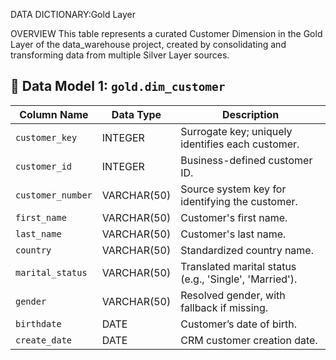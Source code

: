 DATA DICTIONARY:Gold Layer

OVERVIEW
This table represents a curated Customer Dimension in the Gold Layer of the data_warehouse project, created by consolidating and transforming data from multiple Silver Layer sources.



## 📘 Data Model 1: `gold.dim_customer`

| Column Name       | Data Type   | Description                                                                 |
|-------------------|-------------|-----------------------------------------------------------------------------|
| `customer_key`    | INTEGER     | Surrogate key; uniquely identifies each customer.                          |
| `customer_id`     | INTEGER     | Business-defined customer ID.                                              |
| `customer_number` | VARCHAR(50) | Source system key for identifying the customer.                            |
| `first_name`      | VARCHAR(50) | Customer's first name.                                                     |
| `last_name`       | VARCHAR(50) | Customer's last name.                                                      |
| `country`         | VARCHAR(50) | Standardized country name.                                                 |
| `marital_status`  | VARCHAR(50) | Translated marital status (e.g., 'Single', 'Married').                     |
| `gender`          | VARCHAR(50) | Resolved gender, with fallback if missing.                                 |
| `birthdate`       | DATE        | Customer’s date of birth.                                                  |
| `create_date`     | DATE        | CRM customer creation date.                                                |
